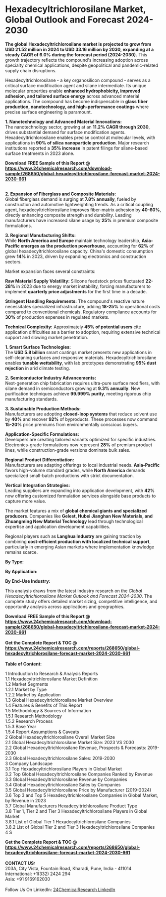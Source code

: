 <h1>Hexadecyltrichlorosilane Market, Global Outlook and Forecast 2024-2030</h1><p><strong>The global Hexadecyltrichlorosilane market is projected to grow from USD 21.52 million in 2024 to USD 33.16 million by 2030, expanding at a steady CAGR of 6.0% during the forecast period (2024-2030).</strong> This growth trajectory reflects the compound's increasing adoption across specialty chemical applications, despite geopolitical and pandemic-related supply chain disruptions.</p><p>Hexadecyltrichlorosilane - a key organosilicon compound - serves as a critical surface modification agent and silane intermediate. Its unique molecular properties enable <strong>enhanced hydrophobicity, improved adhesion, and tailored surface energy</strong> across advanced material applications. The compound has become indispensable in <strong>glass fiber production, nanotechnology, and high-performance coatings</strong> where precise surface engineering is paramount.</p><p><strong>1. Nanotechnology and Advanced Material Innovations:</strong><br>
The nanotechnology sector, growing at an <strong>11.2% CAGR through 2030</strong>, drives substantial demand for surface modification agents. Hexadecyltrichlorosilane enables precise control at molecular levels, with applications in <strong>90% of silica nanoparticle production</strong>. Major research institutions reported a <strong>35% increase</strong> in patent filings for silane-based surface treatments in 2023 alone.</p><div><b>Download FREE Sample of this Report @ 
            <a href="https://www.24chemicalresearch.com/download-sample/268650/global-hexadecyltrichlorosilane-forecast-market-2024-2030-661">
            https://www.24chemicalresearch.com/download-sample/268650/global-hexadecyltrichlorosilane-forecast-market-2024-2030-661</a></b></div><br><p><strong>2. Expansion of Fiberglass and Composite Materials:</strong><br>
Global fiberglass demand is surging at <strong>7.8% annually</strong>, fueled by construction and automotive lightweighting trends. As a critical coupling agent, hexadecyltrichlorosilane improves fiber-matrix adhesion by <strong>40-60%</strong>, directly enhancing composite strength and durability. Leading manufacturers have increased silane usage by <strong>25%</strong> in premium composite formulations.</p><p><strong>3. Regional Manufacturing Shifts:</strong><br>
While <strong>North America and Europe</strong> maintain technology leadership, <strong>Asia-Pacific emerges as the production powerhouse</strong>, accounting for <strong>62%</strong> of global hexadecyltrichlorosilane capacity. China's domestic consumption grew <strong>14%</strong> in 2023, driven by expanding electronics and construction sectors.</p><p>Market expansion faces several constraints:</p><p><strong>Raw Material Supply Volatility:</strong> Silicone feedstock prices fluctuated <strong>22-28%</strong> in 2023 due to energy market instability, forcing manufacturers to implement <strong>quarterly price adjustments</strong> for the first time in a decade.</p><p><strong>Stringent Handling Requirements:</strong> The compound's reactive nature necessitates specialized infrastructure, adding <strong>18-25%</strong> to operational costs compared to conventional chemicals. Regulatory compliance accounts for <strong>30%</strong> of production expenses in regulated markets.</p><p><strong>Technical Complexity:</strong> Approximately <strong>45% of potential users</strong> cite application difficulties as a barrier to adoption, requiring extensive technical support and slowing market penetration.</p><p><strong>1. Smart Surface Technologies:</strong><br>
The <strong>USD 5.8 billion</strong> smart coatings market presents new applications in self-cleaning surfaces and responsive materials. Hexadecyltrichlorosilane enables <strong>tunable wettability</strong>, with lab prototypes demonstrating <strong>95% dust rejection</strong> in arid climate testing.</p><p><strong>2. Semiconductor Industry Advancements:</strong><br>
Next-generation chip fabrication requires ultra-pure surface modifiers, with silane demand in semiconductors growing at <strong>9.3% annually</strong>. New purification techniques achieve <strong>99.999% purity</strong>, meeting rigorous chip manufacturing standards.</p><p><strong>3. Sustainable Production Methods:</strong><br>
Manufacturers are adopting <strong>closed-loop systems</strong> that reduce solvent use by <strong>40%</strong> and recover <strong>92%</strong> of byproducts. These processes now command <strong>15-20%</strong> price premiums from environmentally conscious buyers.</p><p><strong>Application-Specific Formulations:</strong><br>
	Developers are creating tailored variants optimized for specific industries. Electronics-grade formulations now represent <strong>28%</strong> of premium product lines, while construction-grade versions dominate bulk sales.</p><p><strong>Regional Product Differentiation:</strong><br>
	Manufacturers are adapting offerings to local industrial needs. <strong>Asia-Pacific</strong> favors high-volume standard grades, while <strong>North America</strong> demands specialized small-batch productions with strict documentation.</p><p><strong>Vertical Integration Strategies:</strong><br>
	Leading suppliers are expanding into application development, with <strong>42%</strong> now offering customized formulation services alongside base products to capture more value.</p><p>The market features a mix of <strong>global chemical giants and specialized producers</strong>. Companies like <strong>Gelest, Hubei Jianghan New Materials, and Zhuangming New Material Technology</strong> lead through technological expertise and application development capabilities.</p><p>Regional players such as <strong>Langhua Industry</strong> are gaining traction by combining <strong>cost-efficient production with localized technical support</strong>, particularly in emerging Asian markets where implementation knowledge remains scarce.</p><p><strong>By Type:</strong></p><p><strong>By Application:</strong></p><p><strong>By End-Use Industry:</strong></p><p>This analysis draws from the latest industry research on the <em>Global Hexadecyltrichlorosilane Market Outlook and Forecast 2024-2030</em>. The complete study offers detailed market sizing, competitive intelligence, and opportunity analysis across applications and geographies.</p><div><b>Download FREE Sample of this Report @ 
            <a href="https://www.24chemicalresearch.com/download-sample/268650/global-hexadecyltrichlorosilane-forecast-market-2024-2030-661">
            https://www.24chemicalresearch.com/download-sample/268650/global-hexadecyltrichlorosilane-forecast-market-2024-2030-661</a></b></div><br><div><b>Get the Complete Report & TOC @ 
            <a href="https://www.24chemicalresearch.com/reports/268650/global-hexadecyltrichlorosilane-forecast-market-2024-2030-661">
            https://www.24chemicalresearch.com/reports/268650/global-hexadecyltrichlorosilane-forecast-market-2024-2030-661</a></b></div><br>
            <b>Table of Content:</b><p>1 Introduction to Research & Analysis Reports<br />
    1.1 Hexadecyltrichlorosilane Market Definition<br />
    1.2 Market Segments<br />
        1.2.1 Market by Type<br />
        1.2.2 Market by Application<br />
    1.3 Global Hexadecyltrichlorosilane Market Overview<br />
    1.4 Features & Benefits of This Report<br />
    1.5 Methodology & Sources of Information<br />
        1.5.1 Research Methodology<br />
        1.5.2 Research Process<br />
        1.5.3 Base Year<br />
        1.5.4 Report Assumptions & Caveats<br />
2 Global Hexadecyltrichlorosilane Overall Market Size<br />
    2.1 Global Hexadecyltrichlorosilane Market Size: 2023 VS 2030<br />
    2.2 Global Hexadecyltrichlorosilane Revenue, Prospects & Forecasts: 2019-2030<br />
    2.3 Global Hexadecyltrichlorosilane Sales: 2019-2030<br />
3 Company Landscape<br />
    3.1 Top Hexadecyltrichlorosilane Players in Global Market<br />
    3.2 Top Global Hexadecyltrichlorosilane Companies Ranked by Revenue<br />
    3.3 Global Hexadecyltrichlorosilane Revenue by Companies<br />
    3.4 Global Hexadecyltrichlorosilane Sales by Companies<br />
    3.5 Global Hexadecyltrichlorosilane Price by Manufacturer (2019-2024)<br />
    3.6 Top 3 and Top 5 Hexadecyltrichlorosilane Companies in Global Market, by Revenue in 2023<br />
    3.7 Global Manufacturers Hexadecyltrichlorosilane Product Type<br />
    3.8 Tier 1, Tier 2 and Tier 3 Hexadecyltrichlorosilane Players in Global Market<br />
        3.8.1 List of Global Tier 1 Hexadecyltrichlorosilane Companies<br />
        3.8.2 List of Global Tier 2 and Tier 3 Hexadecyltrichlorosilane Companies<br />
4 S</p><div><b>Get the Complete Report & TOC @ 
            <a href="https://www.24chemicalresearch.com/reports/268650/global-hexadecyltrichlorosilane-forecast-market-2024-2030-661">
            https://www.24chemicalresearch.com/reports/268650/global-hexadecyltrichlorosilane-forecast-market-2024-2030-661</a></b></div><br><b>CONTACT US:</b><br>
            203A, City Vista, Fountain Road, Kharadi, Pune, India - 411014<br>
            International: +1(332) 2424 294<br>
            Asia: +91 9169162030 <br><br>
            Follow Us On LinkedIn: <a href="https://www.linkedin.com/company/24chemicalresearch/">24ChemicalResearch LinkedIn</a>